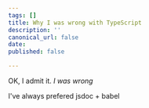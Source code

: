 ```yaml
---
tags: []
title: Why I was wrong with TypeScript
description: ''
canonical_url: false
date: 
published: false

---
```

OK, I admit it. _I was wrong_

I've always prefered jsdoc + babel